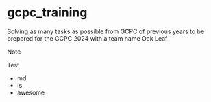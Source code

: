 # gcpc_training
Solving as many tasks as possible from GCPC of previous years to be prepared for the GCPC 2024 with a team name Oak Leaf 
>[!NOTE]
>Test
>- md
>- is
>- awesome
